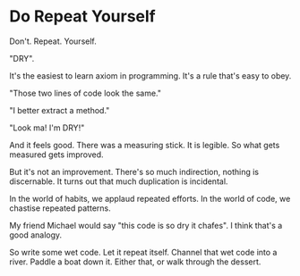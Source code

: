 <template data-parse>2023-07-10</template>

# Do Repeat Yourself

Don't. Repeat. Yourself. 

"DRY". 

It's the easiest to learn axiom in programming. It's a rule that's easy to obey.

"Those two lines of code look the same."

"I better extract a method."

"Look ma! I'm DRY!"

And it feels good. There was a measuring stick. It is legible. So what gets measured gets improved.

But it's not an improvement. There's so much indirection, nothing is discernable. It turns out that much duplication is incidental.

In the world of habits, we applaud repeated efforts. In the world of code, we chastise repeated patterns.

My friend Michael would say "this code is so dry it chafes". I think that's a good analogy.

So write some wet code. Let it repeat itself. Channel that wet code into a river. Paddle a boat down it. Either that, or walk through the dessert.